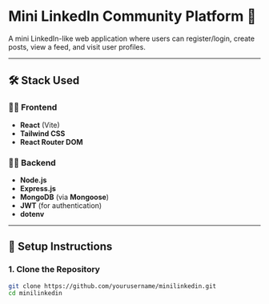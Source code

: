 # Mini LinkedIn Community Platform 👥

A mini LinkedIn-like web application where users can register/login, create posts, view a feed, and visit user profiles.

---

## 🛠️ Stack Used

### 🧑‍💻 Frontend
- **React** (Vite)
- **Tailwind CSS**
- **React Router DOM**

### 🧑‍🍳 Backend
- **Node.js**
- **Express.js**
- **MongoDB** (via **Mongoose**)
- **JWT** (for authentication)
- **dotenv**

---

## 🚀 Setup Instructions

### 1. Clone the Repository

```bash
git clone https://github.com/yourusername/minilinkedin.git
cd minilinkedin


